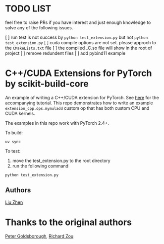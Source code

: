 # TODO LIST
feel free to raise PRs if you have interest and just enough knowledge to solve any of the following issues.

[ ] run test is not success by `python test_extension.py` but not `python test_extension.py`
[ ] cuda compile options are not set. please approch to the `CMakeLists.txt` file
[ ] the compiled _C.so file will show in the root of project
[ ] remove redundent files
[ ] add pybind11 example

# C++/CUDA Extensions for PyTorch by scikit-build-core

An example of writing a C++/CUDA extension for PyTorch. See
[here](https://pytorch.org/tutorials/advanced/cpp_custom_ops.html) for the accompanying tutorial.
This repo demonstrates how to write an example `extension_cpp.ops.mymuladd`
custom op that has both custom CPU and CUDA kernels.

The examples in this repo work with PyTorch 2.4+.

To build:
```
uv sync
```

To test:
1. move the test_extension.py to the root directory
2. run the following command
```
python test_extension.py
```

## Authors
[Liu Zhen](https://github.com/Hernandor)

# Thanks to the original authors
[Peter Goldsborough](https://github.com/goldsborough), [Richard Zou](https://github.com/zou3519)
